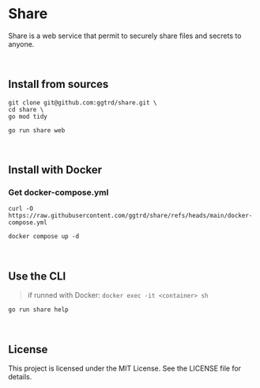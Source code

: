 # Share

Share is a web service that permit to securely share files and secrets to anyone.

<br>

## Install from sources
```
git clone git@github.com:ggtrd/share.git \
cd share \
go mod tidy
```
```
go run share web
```

<br>

## Install with Docker

### Get docker-compose.yml
```
curl -O https://raw.githubusercontent.com/ggtrd/share/refs/heads/main/docker-compose.yml
```

```
docker compose up -d
```

<br>

## Use the CLI

> if runned with Docker:
> ```docker exec -it <container> sh```

```
go run share help
```

<br>

## License
This project is licensed under the MIT License. See the LICENSE file for details.
